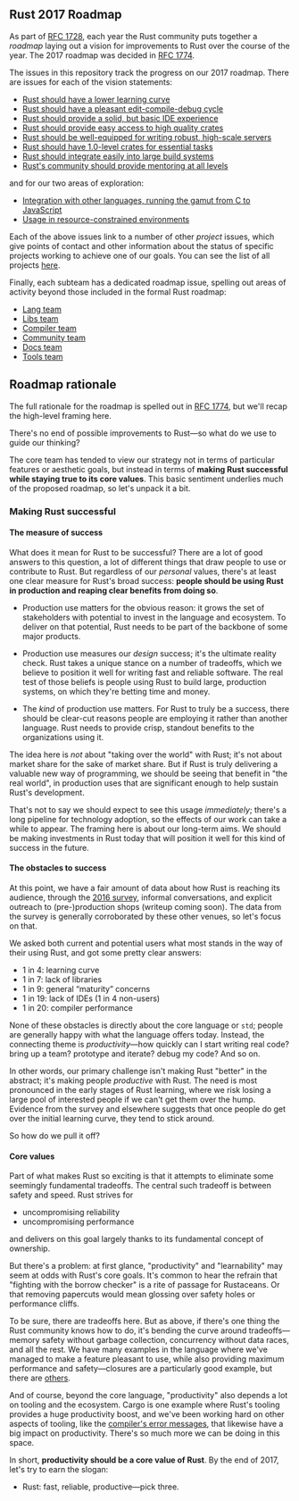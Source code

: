 ## Rust 2017 Roadmap

As part of [RFC 1728](https://github.com/rust-lang/rfcs/pull/1728), each year
the Rust community puts together a *roadmap* laying out a vision for
improvements to Rust over the course of the year. The 2017 roadmap was decided
in [RFC 1774](https://github.com/rust-lang/rfcs/pull/1774).

The issues in this repository track the progress on our 2017 roadmap. There are
issues for each of the vision statements:

* [Rust should have a lower learning curve](](https://github.com/aturon/rust-roadmap/issues/3))
* [Rust should have a pleasant edit-compile-debug cycle](https://github.com/aturon/rust-roadmap/issues/1)
* [Rust should provide a solid, but basic IDE experience](https://github.com/aturon/rust-roadmap/issues/2)
* [Rust should provide easy access to high quality crates](https://github.com/aturon/rust-roadmap/issues/9)
* [Rust should be well-equipped for writing robust, high-scale servers](https://github.com/aturon/rust-roadmap/issues/10)
* [Rust should have 1.0-level crates for essential tasks](https://github.com/aturon/rust-roadmap/issues/11)
* [Rust should integrate easily into large build systems](https://github.com/aturon/rust-roadmap/issues/12)
* [Rust's community should provide mentoring at all levels](https://github.com/aturon/rust-roadmap/issues/13)

and for our two areas of exploration:

* [Integration with other languages, running the gamut from C to JavaScript](https://github.com/aturon/rust-roadmap/issues/14)
* [Usage in resource-constrained environments](https://github.com/aturon/rust-roadmap/issues/15)

Each of the above issues link to a number of other *project* issues, which give
points of contact and other information about the status of specific projects
working to achieve one of our goals. You can see the list of all projects [here](https://github.com/aturon/rust-roadmap/issues?q=is%3Aissue+is%3Aopen+label%3AProject).

Finally, each subteam has a dedicated roadmap issue, spelling out areas of
activity beyond those included in the formal Rust roadmap:

- [Lang team](https://github.com/aturon/rust-roadmap/issues/18)
- [Libs team](https://github.com/aturon/rust-roadmap/issues/19)
- [Compiler team](https://github.com/aturon/rust-roadmap/issues/21)
- [Community team](https://github.com/aturon/rust-roadmap/issues/22)
- [Docs team](https://github.com/aturon/rust-roadmap/issues/20)
- [Tools team](https://github.com/aturon/rust-roadmap/issues/23)

## Roadmap rationale

The full rationale for the roadmap is spelled out in
[RFC 1774](https://github.com/rust-lang/rfcs/pull/1774), but we'll recap the
high-level framing here.

There's no end of possible improvements to Rust—so what do we use to guide our
thinking?

The core team has tended to view our strategy not in terms of particular features or
aesthetic goals, but instead in terms of **making Rust successful while staying
true to its core values**. This basic sentiment underlies much of the proposed
roadmap, so let's unpack it a bit.

### Making Rust successful

#### The measure of success

What does it mean for Rust to be successful? There are a lot of good answers to
this question, a lot of different things that draw people to use or contribute
to Rust. But regardless of our *personal* values, there's at least one clear
measure for Rust's broad success: **people should be using Rust in
production and reaping clear benefits from doing so**.

- Production use matters for the obvious reason: it grows the set of
  stakeholders with potential to invest in the language and ecosystem. To
  deliver on that potential, Rust needs to be part of the backbone of some major
  products.

- Production use measures our *design* success; it's the ultimate reality
  check. Rust takes a unique stance on a number of tradeoffs, which we believe
  to position it well for writing fast and reliable software. The real test of
  those beliefs is people using Rust to build large, production systems, on
  which they're betting time and money.

- The *kind* of production use matters. For Rust to truly be a success, there
  should be clear-cut reasons people are employing it rather than another
  language. Rust needs to provide crisp, standout benefits to the organizations
  using it.

The idea here is *not* about "taking over the world" with Rust; it's not about
market share for the sake of market share. But if Rust is truly delivering a
valuable new way of programming, we should be seeing that benefit in "the real
world", in production uses that are significant enough to help sustain Rust's
development.

That's not to say we should expect to see this usage *immediately*; there's a
long pipeline for technology adoption, so the effects of our work can take a
while to appear. The framing here is about our long-term aims. We should be
making investments in Rust today that will position it well for this kind of
success in the future.

#### The obstacles to success

At this point, we have a fair amount of data about how Rust is reaching its
audience, through the [2016 survey], informal conversations, and explicit
outreach to (pre-)production shops (writeup coming soon). The data from the
survey is generally corroborated by these other venues, so let's focus on that.

[2016 survey]: https://blog.rust-lang.org/2016/06/30/State-of-Rust-Survey-2016.html

We asked both current and potential users what most stands in the way of their
using Rust, and got some pretty clear answers:

- 1 in 4: learning curve
- 1 in 7: lack of libraries
- 1 in 9: general “maturity” concerns
- 1 in 19: lack of IDEs (1 in 4 non-users)
- 1 in 20: compiler performance

None of these obstacles is directly about the core language or `std`; people are
generally happy with what the language offers today. Instead, the connecting
theme is *productivity*—how quickly can I start writing real code? bring up a
team? prototype and iterate? debug my code? And so on.

In other words, our primary challenge isn't making Rust "better" in the
abstract; it's making people *productive* with Rust. The need is most pronounced
in the early stages of Rust learning, where we risk losing a large pool of
interested people if we can't get them over the hump. Evidence from the survey
and elsewhere suggests that once people do get over the initial learning curve,
they tend to stick around.

So how do we pull it off?

#### Core values

Part of what makes Rust so exciting is that it attempts to eliminate some
seemingly fundamental tradeoffs. The central such tradeoff is between safety
and speed. Rust strives for

- uncompromising reliability
- uncompromising performance

and delivers on this goal largely thanks to its fundamental concept of
ownership.

But there's a problem: at first glance, "productivity" and "learnability" may
seem at odds with Rust's core goals. It's common to hear the refrain that
"fighting with the borrow checker" is a rite of passage for Rustaceans. Or that
removing papercuts would mean glossing over safety holes or performance cliffs.

To be sure, there are tradeoffs here. But as above, if there's one thing the
Rust community knows how to do, it's bending the curve around tradeoffs—memory
safety without garbage collection, concurrency without data races, and all the
rest. We have many examples in the language where we've managed to make a
feature pleasant to use, while also providing maximum performance and
safety—closures are a particularly good example, but there are
[others](https://internals.rust-lang.org/t/roadmap-2017-productivity-learning-curve-and-expressiveness/4097).

And of course, beyond the core language, "productivity" also depends a lot on
tooling and the ecosystem. Cargo is one example where Rust's tooling provides a
huge productivity boost, and we've been working hard on other aspects of
tooling, like the
[compiler's error messages](https://blog.rust-lang.org/2016/08/10/Shape-of-errors-to-come.html),
that likewise have a big impact on productivity. There's so much more we can be
doing in this space.

In short, **productivity should be a core value of Rust**. By the end of 2017,
let's try to earn the slogan:

- Rust: fast, reliable, productive—pick three.
